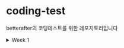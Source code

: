 # coding-test
betterafter의 코딩테스트를 위한 레포지토리입니다

<details>
    <summary>Week 1</summary>
    
## 2024.04.19
- [백준] 2493. 탑
    - [문제] https://www.acmicpc.net/problem/2493
    - [풀이] https://keykat.tistory.com/entry/%EB%B0%B1%EC%A4%80-2493-%ED%83%91
</details>